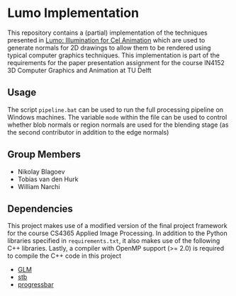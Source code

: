 # Lumo Implementation
This repository contains a (partial) implementation of the techniques presented in [Lumo: Illumination for Cel Animation](http://ivizlab.sfu.ca/arya/Papers/ACM/NPAR-02/Illumination%20for%20Cel%20Animation.pdf) which are used to generate normals for 2D drawings to allow them to be rendered using typical computer graphics techniques. This implementation is part of the requirements for the paper presentation assignment for the course IN4152 3D Computer Graphics and Animation at TU Delft

## Usage
The script `pipeline.bat` can be used to run the full processing pipeline on Windows machines. The variable `mode` within the file can be used to control whether blob normals or region normals are used for the blending stage (as the second contributor in addition to the edge normals)

## Group Members
- Nikolay Blagoev
- Tobias van den Hurk
- William Narchi

## Dependencies
This project makes use of a modified version of the final project framework for the course CS4365 Applied Image Processing. In addition to the Python libraries specified in `requirements.txt`, it also makes use of the following C++ libraries. Lastly, a compiler with OpenMP support (>= 2.0) is required to compile the C++ code in this project

- [GLM](https://github.com/g-truc/glm)
- [stb](https://github.com/nothings/stb)
- [progressbar](https://github.com/gipert/progressbar)
